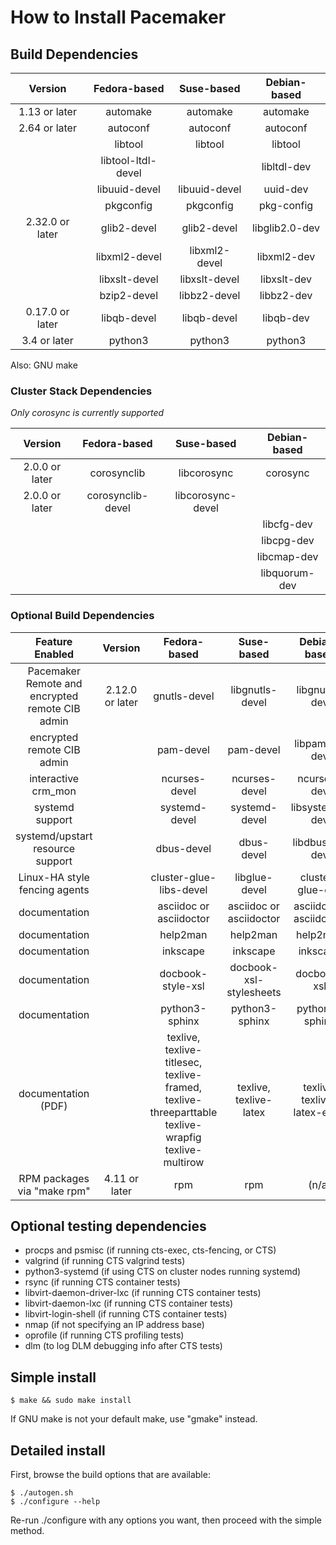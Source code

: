 # How to Install Pacemaker

## Build Dependencies

| Version         | Fedora-based       | Suse-based         | Debian-based   |
|:---------------:|:------------------:|:------------------:|:--------------:|
| 1.13 or later   | automake           | automake           | automake       |
| 2.64 or later   | autoconf           | autoconf           | autoconf       |
|                 | libtool            | libtool            | libtool        |
|                 | libtool-ltdl-devel |                    | libltdl-dev    |
|                 | libuuid-devel      | libuuid-devel      | uuid-dev       |
|                 | pkgconfig          | pkgconfig          | pkg-config     |
| 2.32.0 or later | glib2-devel        | glib2-devel        | libglib2.0-dev |
|                 | libxml2-devel      | libxml2-devel      | libxml2-dev    |
|                 | libxslt-devel      | libxslt-devel      | libxslt-dev    |
|                 | bzip2-devel        | libbz2-devel       | libbz2-dev     |
| 0.17.0 or later | libqb-devel        | libqb-devel        | libqb-dev      |
| 3.4 or later    | python3            | python3            | python3        |

Also: GNU make

### Cluster Stack Dependencies

*Only corosync is currently supported*

| Version         | Fedora-based       | Suse-based         | Debian-based   |
|:---------------:|:------------------:|:------------------:|:--------------:|
| 2.0.0 or later  | corosynclib        | libcorosync        | corosync       |
| 2.0.0 or later  | corosynclib-devel  | libcorosync-devel  |                |
|                 |                    |                    | libcfg-dev     |
|                 |                    |                    | libcpg-dev     |
|                 |                    |                    | libcmap-dev    |
|                 |                    |                    | libquorum-dev  |

### Optional Build Dependencies

| Feature Enabled                                 | Version        | Fedora-based            | Suse-based              | Debian-based            |
|:-----------------------------------------------:|:--------------:|:-----------------------:|:-----------------------:|:-----------------------:|
| Pacemaker Remote and encrypted remote CIB admin | 2.12.0 or later| gnutls-devel            | libgnutls-devel         | libgnutls-dev           |
| encrypted remote CIB admin                      |                | pam-devel               | pam-devel               | libpam0g-dev            |
| interactive crm_mon                             |                | ncurses-devel           | ncurses-devel           | ncurses-dev             |
| systemd support                                 |                | systemd-devel           | systemd-devel           | libsystemd-dev          |
| systemd/upstart resource support                |                | dbus-devel              | dbus-devel              | libdbus-1-dev           |
| Linux-HA style fencing agents                   |                | cluster-glue-libs-devel | libglue-devel           | cluster-glue-dev        |
| documentation                                   |                | asciidoc or asciidoctor | asciidoc or asciidoctor | asciidoc or asciidoctor |
| documentation                                   |                | help2man                | help2man                | help2man                |
| documentation                                   |                | inkscape                | inkscape                | inkscape                |
| documentation                                   |                | docbook-style-xsl       | docbook-xsl-stylesheets | docbook-xsl             |
| documentation                                   |                | python3-sphinx          | python3-sphinx          | python3-sphinx          |
| documentation (PDF)                             |                | texlive, texlive-titlesec, texlive-framed, texlive-threeparttable texlive-wrapfig texlive-multirow | texlive, texlive-latex  | texlive, texlive-latex-extra |
| RPM packages via "make rpm"                     | 4.11 or later  | rpm                     | rpm                     | (n/a)                   |

## Optional testing dependencies
* procps and psmisc (if running cts-exec, cts-fencing, or CTS)
* valgrind (if running CTS valgrind tests)
* python3-systemd (if using CTS on cluster nodes running systemd)
* rsync (if running CTS container tests)
* libvirt-daemon-driver-lxc (if running CTS container tests)
* libvirt-daemon-lxc (if running CTS container tests)
* libvirt-login-shell (if running CTS container tests)
* nmap (if not specifying an IP address base)
* oprofile (if running CTS profiling tests)
* dlm (to log DLM debugging info after CTS tests)

## Simple install

    $ make && sudo make install

If GNU make is not your default make, use "gmake" instead.

## Detailed install

First, browse the build options that are available:

    $ ./autogen.sh
    $ ./configure --help

Re-run ./configure with any options you want, then proceed with the simple
method.
